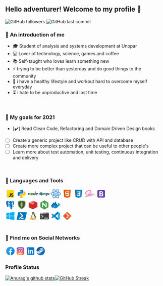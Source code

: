 ## Hello adventurer! Welcome to my profile :raising_hand:
![GitHub followers](https://img.shields.io/github/followers/YagoBiermann?style=flat-square) ![GitHub last commit](https://img.shields.io/github/last-commit/YagoBiermann/hello-world-script?style=flat-square)
<br>

### :book: **An introduction of me**
* :mortar_board: Student of analysis and systems development at Unopar
* :computer: Lover of technology, science, games and coffee
* :books: Self-taught who loves learn something new
* ⚡ trying to be better than yesterday and do good things to the community
* :muscle: i have a healthy lifestyle and workout hard to overcome myself everyday 
* :hourglass_flowing_sand: i hate to be unproductive and lost time
<br>

### :dart: My goals for 2021
 * [:heavy_check_mark:] Read Clean Code, Refactoring and Domain Driven Design books
 * [ ] Create a generic project like CRUD with API and database
 * [ ] Create more complex project that can be useful to other people's
 * [ ] Learn more about test automation, unit testing, continuous integration and delivery
<br>

### :wrench: Languages and Tools
<img alt="javascript" width="32px" src="./icons/javascript.png" /> <img alt="python" width="32px" src="./icons/python.png" /> <img alt="nodejs" width="32px" src="./icons/nodejs.png" /> <img alt="django" width="32px" src="./icons/django.png" /> <img alt="react" width="32px" src="./icons/react.png" /> <img alt="html" width="32px" src="./icons/html.png" /> <img alt="css" width="32px" src="./icons/css.png" /> <img alt="sass" width="32px" src="./icons/sass.png" /> <img alt="bootstrap" width="32px" src="./icons/bootstrap.png" /> <br>
<img alt="postgresql" width="32px" src="./icons/postgresql.png" /> <img alt="mongodb" width="32px" src="./icons/mongodb.png" /> <img alt="redis" width="32px" src="./icons/redis.png" /> <img alt="nginx" width="32px" src="./icons/nginx.png" /> <img alt="docker" width="32px" src="./icons/docker.png" /> <br>
<img alt="windows-10" width="32px" src="./icons/windows-10.png" /> <img alt="powershell" width="32px" src="./icons/powershell.png" /> <img alt="linux" width="32px" src="./icons/linux.png" /> <img alt="terminal" width="32px" src="./icons/terminal.png" /> <img alt="vscode" width="32px" src="./icons/vscode.png" /> <img alt="git" width="32px" src="./icons/git.png" /> <br>
<br>

### :telescope: Find me on Social Networks

<a href="https://www.facebook.com/yagobiermann">
  <img align="left" alt="Yago Biermann | Facebook" width="32px" src="./icons/facebook.png" />
</a>  
<a href="https://www.instagram.com/yago_biermann">
  <img align="left" alt="Yago Biermann | Instagram" width="32px" src="./icons/instagram.png" />
</a>  
<a href="https://www.linkedin.com/in/yago-biermann">
  <img align="left" alt="Yago Biermann | Linkedin" width="32px" src="./icons/linkedin.png" />
</a>  
<a href="https://steamcommunity.com/id/NULL_Profile_URL">
  <img align="left" alt="Yago Biermann | Steam" width="32px" src="./icons/steam.png" />
</a>
<br>
<br>

### Profile Status
[![Anurag's github stats](https://github-readme-stats.vercel.app/api?username=YagoBiermann&show_icons=true&theme=midnight-purple)](https://github.com/anuraghazra/github-readme-stats)[![GitHub Streak](https://github-readme-streak-stats.herokuapp.com/?user=YagoBiermann&theme=dark)](https://github.com/DenverCoder1/github-readme-streak-stats)
